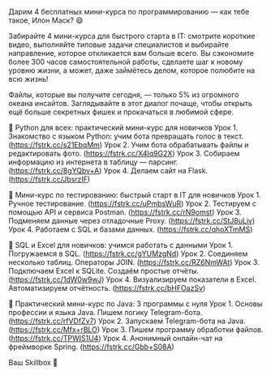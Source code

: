 Дарим 4 бесплатных мини-курса по программированию — как тебе такое, Илон Маск? 😄

Забирайте 4 мини-курса для быстрого старта в IT: смотрите короткие видео, выполняйте типовые задачи специалистов и выбирайте направление, которое откликается вам больше всего. Вы сэкономите более 300 часов самостоятельной работы, сделаете шаг к новому уровню жизни, а может, даже займётесь делом, которое полюбите на всю жизнь!

Файлы, которые вы получите сегодня, — только 5% из огромного океана инсайтов. Заглядывайте в этот диалог почаще, чтобы открыть ещё больше секретных фишек и прокачаться в любимой сфере.

💎 Python для всех: практический мини-курс для новичков
Урок 1. Знакомство с языком Python: учим бота превращать голос в текст. (https://fstrk.cc/s21EbqMm)
Урок 2. Учим бота обрабатывать файлы и редактировать фото. (https://fstrk.cc/X4Iq9G2X)
Урок 3. Собираем информацию из интернета в таблицу — парсинг. (https://fstrk.cc/8gYQbv+A)
Урок 4. Делаем сайт на Flask. (https://fstrk.cc/JbsrzIF)

💎 Мини-курс по тестированию: быстрый старт в IT для новичков
Урок 1. Ручное тестирование. (https://fstrk.cc/uPmbsWuR)
Урок 2. Тестируем с помощью API и сервиса Postman. (https://fstrk.cc/rN9omst)
Урок 3. Подменяем данные через отладочные Proxy. (https://fstrk.cc/StJ8uLiv)
Урок 4. Работаем с SQL и базами данных. (https://fstrk.cc/qhoXTmMS)

💎 SQL и Excel для новичков: учимся работать с данными
Урок 1. Погружаемся в SQL. (https://fstrk.cc/gYUMzgNd)
Урок 2. Соединяем несколько таблиц. Операторы JOIN. (https://fstrk.cc/RZ6NmWAt)
Урок 3. Подключаем Excel к SQLite. Создаём простые отчёты. (https://fstrk.cc/1dW0w9wJ)
Урок 4. Визуализируем показатели в Excel. Автоматизируем отчётность. (https://fstrk.cc/bHFOazSv)

💎 Практический мини-курс по Java: 3 программы с нуля
Урок 1. Основы профессии и языка Java. Пишем логику Telegram-бота. (https://fstrk.cc/rfVDfZv7)
Урок 2. Запускаем Telegram-бота на Java. (https://fstrk.cc/Mfx+rBLO)
Урок 3. Пишем программу обработки файлов. (https://fstrk.cc/TPWIS1U4)
Урок 4. Анонимный онлайн-чат на фреймворке Spring. (https://fstrk.cc/Gbb+S08A)

Ваш Skillbox 💙
